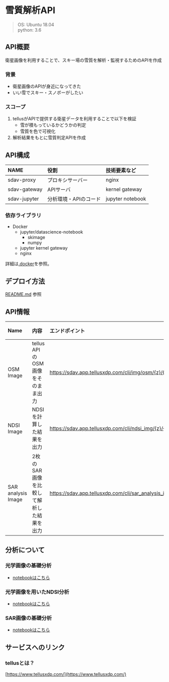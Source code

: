 # 雪質解析API

>OS: Ubuntu 18.04  
>python: 3.6  


## API概要

衛星画像を利用することで、スキー場の雪質を解析・監視するためのAPIを作成

### 背景
* 衛星画像のAPIが身近になってきた
* いい雪でスキー・スノボーがしたい

### スコープ

1. tellusがAPIで提供する衛星データを利用することで以下を検証
    * 雪が積もっているかどうかの判定
    * 雪質を色で可視化
2. 解析結果をもとに雪質判定APIを作成


## API構成

| NAME | 役割 | 技術要素など |
|:--|:--|:--|
| sdav-proxy| プロキシサーバー | nginx |
| sdav-gateway| APIサーバ | kernel gateway |
| sdav-jupyter| 分析環境・APIのコード | jupyter notebook |


### 依存ライブラリ

* Docker 
    * jupyter/datascience-notebook
        * skimage
        * numpy
    * jupyter kernel gateway
    * nginx

詳細は[.docker](https://github.com/tellusxdp/sdav/tree/master/.docker)を参照。

## デプロイ方法

[README.md](https://github.com/tellusxdp/sdav) 参照


## API情報

| Name | 内容 | エンドポイント | API例| 出力形式|
|:--|:--|:--|:--|:--|
| OSM Image| tellus APIのOSM画像をそのまま出力 | https://sdav.app.tellusxdp.com/cli/img/osm/{z}/{x}/{y} | https://sdav.app.tellusxdp.com/cli/img/osm/13/7252/3234 <br>localの場合:<br>   http://localhost:8889/img/osm/13/7252/3234  | html |
| NDSI Image| NDSIを計算した結果を出力 | https://sdav.app.tellusxdp.com/cli/ndsi_img/{z}/{x}/{y} | https://sdav.app.tellusxdp.com/cli/ndsi_img/13/7252/3234   <br>localの場合:<br>   http://localhost:8889/ndsi_img/13/7252/3234 | html |
| SAR analysis Image| 2枚のSAR画像を比較して解析した結果を出力 | https://sdav.app.tellusxdp.com/cli/sar_analysis_img | https://sdav.app.tellusxdp.com/cli/sar_analysis_img   <br>localの場合:<br>   http://localhost:8889/sar_analysis_img | html |


## 分析について

### 光学画像の基礎分析

* [notebookはこちら](https://github.com/tellusxdp/sdav/blob/master/notebooks/analysis/%E5%85%89%E5%AD%A6%E7%94%BB%E5%83%8F%E3%81%AE%E5%9F%BA%E7%A4%8E%E5%88%86%E6%9E%90.ipynb)

### 光学画像を用いたNDSI分析

* [notebookはこちら](https://github.com/tellusxdp/sdav/blob/master/notebooks/analysis/%E5%85%89%E5%AD%A6%E7%94%BB%E5%83%8F%E3%82%92%E4%BD%BF%E3%81%84NDSI%E3%82%92%E5%88%86%E6%9E%90.ipynb)

### SAR画像の基礎分析

* [notebookはこちら](https://github.com/tellusxdp/sdav/blob/master/notebooks/analysis/SAR%E7%94%BB%E5%83%8F%E3%81%AE%E5%9F%BA%E7%A4%8E%E5%88%86%E6%9E%90.ipynb)


## サービスへのリンク


### tellusとは？
[https://www.tellusxdp.com/](https://www.tellusxdp.com/)
